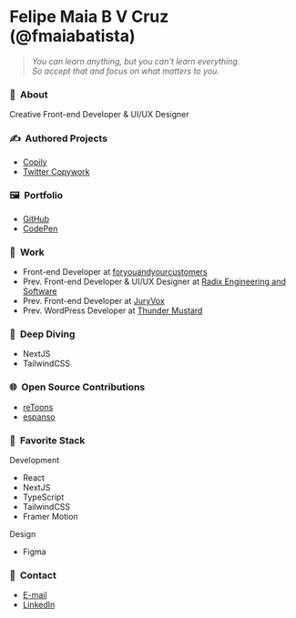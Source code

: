 # Felipe Maia B V Cruz (@fmaiabatista)

> _You can learn anything, but you can't learn everything.  
> So accept that and focus on what matters to you._

### 👤&nbsp; About

Creative Front-end Developer & UI/UX Designer

### ✍️&nbsp; Authored Projects

- [Copily](https://copily.app)
- [Twitter Copywork](https://twitter-copywork.netlify.app/)

### 🖼&nbsp; Portfolio

- [GitHub](https://github.com/fmaiabatista/)
- [CodePen](https://codepen.io/fmaiabatista/)

### 💼&nbsp; Work

- Front-end Developer at [foryouandyourcustomers](https://www.linkedin.com/company/foryouandyourcustomers-bv/)
- Prev. Front-end Developer & UI/UX Designer at [Radix Engineering and Software](https://www.linkedin.com/company/radix-engenharia-e-software/)
- Prev. Front-end Developer at [JuryVox](https://www.linkedin.com/company/juryvox/)
- Prev. WordPress Developer at [Thunder Mustard](https://www.linkedin.com/company/thunder-mustard/)

### 🤿&nbsp; Deep Diving

- NextJS
- TailwindCSS

### 🌐&nbsp; Open Source Contributions

- [reToons](https://github.com/ZakRabe/gtoons)
- [espanso](https://github.com/federico-terzi/espanso)

### 🤩&nbsp; Favorite Stack

Development

- React
- NextJS
- TypeScript
- TailwindCSS
- Framer Motion

Design

- Figma

### 💬&nbsp; Contact

- [E-mail](mailto:dev.fmaiabatista@gmail.com)
- [LinkedIn](https://www.linkedin.com/in/fmaiabatista/)
